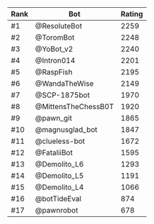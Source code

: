 Rank|Bot|Rating
---|---|---
#1|@ResoluteBot|2259
#2|@ToromBot|2248
#3|@YoBot_v2|2240
#4|@Intron014|2201
#5|@RaspFish|2195
#6|@WandaTheWise|2149
#7|@SCP-1875bot|1970
#8|@MittensTheChessB0T|1920
#9|@pawn_git|1865
#10|@magnusglad_bot|1847
#11|@clueless-bot|1672
#12|@FataliiBot|1595
#13|@Demolito_L6|1293
#14|@Demolito_L5|1191
#15|@Demolito_L4|1066
#16|@botTideEval|874
#17|@pawnrobot|678
